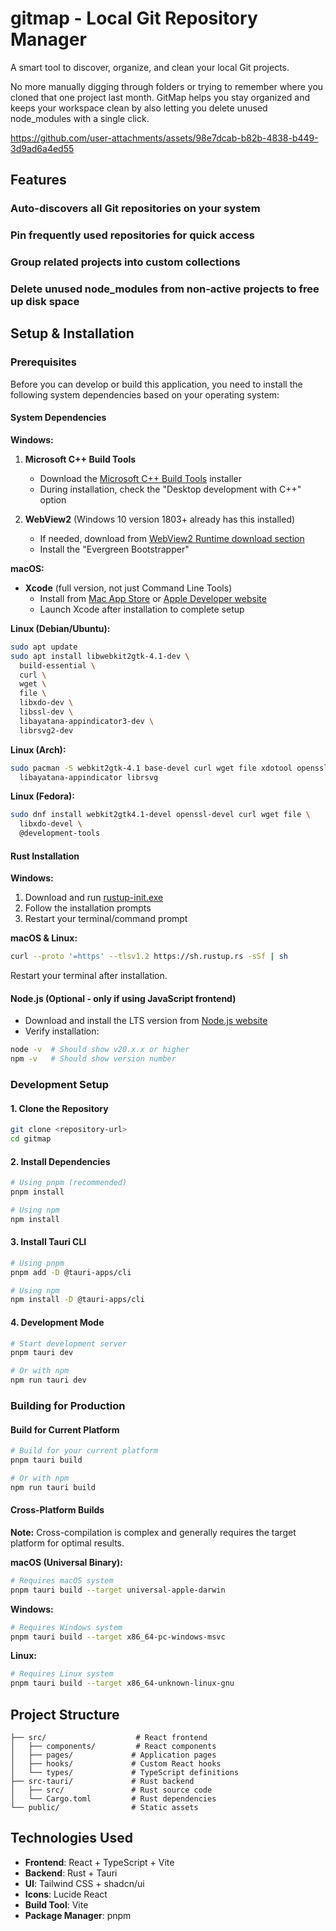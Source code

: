 # gitmap - Local Git Repository Manager
A smart tool to discover, organize, and clean your local Git projects.

No more manually digging through folders or trying to remember where you cloned that one project last month. GitMap helps you stay organized and keeps your workspace clean by also letting you delete unused node_modules with a single click.


<!-- https://github.com/user-attachments/assets/32746ca4-4295-482f-9bf6-875130fe4a64 -->
<!-- https://res.cloudinary.com/dvdcl3ozp/video/upload/v1750968418/projects/gitfinder/demo-videos/Screen_Recording_2025-06-27_at_1.31.06_AM_x7ajf5.mov  -->


https://github.com/user-attachments/assets/98e7dcab-b82b-4838-b449-3d9ad6a4ed55




## Features

### Auto-discovers all Git repositories on your system
### Pin frequently used repositories for quick access
### Group related projects into custom collections
### Delete unused node_modules from non-active projects to free up disk space

## Setup & Installation

### Prerequisites

Before you can develop or build this application, you need to install the following system dependencies based on your operating system:

#### System Dependencies

**Windows:**
1. **Microsoft C++ Build Tools**
   - Download the [Microsoft C++ Build Tools](https://visualstudio.microsoft.com/visual-cpp-build-tools/) installer
   - During installation, check the "Desktop development with C++" option
   
2. **WebView2** (Windows 10 version 1803+ already has this installed)
   - If needed, download from [WebView2 Runtime download section](https://developer.microsoft.com/en-us/microsoft-edge/webview2/#download-section)
   - Install the "Evergreen Bootstrapper"

**macOS:**
- **Xcode** (full version, not just Command Line Tools)
  - Install from [Mac App Store](https://apps.apple.com/gb/app/xcode/id497799835?mt=12) or [Apple Developer website](https://developer.apple.com/xcode/resources/)
  - Launch Xcode after installation to complete setup

**Linux (Debian/Ubuntu):**
```bash
sudo apt update
sudo apt install libwebkit2gtk-4.1-dev \
  build-essential \
  curl \
  wget \
  file \
  libxdo-dev \
  libssl-dev \
  libayatana-appindicator3-dev \
  librsvg2-dev
```

**Linux (Arch):**
```bash
sudo pacman -S webkit2gtk-4.1 base-devel curl wget file xdotool openssl \
  libayatana-appindicator librsvg
```

**Linux (Fedora):**
```bash
sudo dnf install webkit2gtk4.1-devel openssl-devel curl wget file \
  libxdo-devel \
  @development-tools
```

#### Rust Installation

**Windows:**
1. Download and run [rustup-init.exe](https://forge.rust-lang.org/infra/channel-layout.html#rustup)
2. Follow the installation prompts
3. Restart your terminal/command prompt

**macOS & Linux:**
```bash
curl --proto '=https' --tlsv1.2 https://sh.rustup.rs -sSf | sh
```
Restart your terminal after installation.

#### Node.js (Optional - only if using JavaScript frontend)
- Download and install the LTS version from [Node.js website](https://nodejs.org/)
- Verify installation:
```bash
node -v  # Should show v20.x.x or higher
npm -v   # Should show version number
```

### Development Setup

#### 1. Clone the Repository
```bash
git clone <repository-url>
cd gitmap
```

#### 2. Install Dependencies
```bash
# Using pnpm (recommended)
pnpm install

# Using npm
npm install
```

#### 3. Install Tauri CLI
```bash
# Using pnpm
pnpm add -D @tauri-apps/cli

# Using npm
npm install -D @tauri-apps/cli
```

#### 4. Development Mode
```bash
# Start development server
pnpm tauri dev

# Or with npm
npm run tauri dev
```

### Building for Production

#### Build for Current Platform
```bash
# Build for your current platform
pnpm tauri build

# Or with npm
npm run tauri build
```

#### Cross-Platform Builds

**Note:** Cross-compilation is complex and generally requires the target platform for optimal results.

**macOS (Universal Binary):**
```bash
# Requires macOS system
pnpm tauri build --target universal-apple-darwin
```

**Windows:**
```bash
# Requires Windows system
pnpm tauri build --target x86_64-pc-windows-msvc
```

**Linux:**
```bash
# Requires Linux system
pnpm tauri build --target x86_64-unknown-linux-gnu
```

## Project Structure

```
├── src/                    # React frontend
│   ├── components/         # React components
│   ├── pages/             # Application pages
│   ├── hooks/             # Custom React hooks
│   └── types/             # TypeScript definitions
├── src-tauri/             # Rust backend
│   ├── src/               # Rust source code
│   └── Cargo.toml         # Rust dependencies
└── public/                # Static assets
```

## Technologies Used

- **Frontend**: React + TypeScript + Vite
- **Backend**: Rust + Tauri
- **UI**: Tailwind CSS + shadcn/ui
- **Icons**: Lucide React
- **Build Tool**: Vite
- **Package Manager**: pnpm


